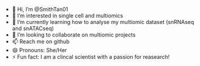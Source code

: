 - 👋 Hi, I’m @SmithTan01
- 👀 I’m interested in single cell and multiomics
- 🌱 I’m currently learning how to analyse my multiomic dataset (snRNAseq and snATACseq)
- 💞️ I’m looking to collaborate on multiomic projects
- 📫 Reach me on github
- 😄 Pronouns: She/Her
- ⚡ Fun fact: I am a clincal scientist with a passion for reasearch!

<!---
SmithTan01/SmithTan01 is a ✨ special ✨ repository because its `README.md` (this file) appears on your GitHub profile.
You can click the Preview link to take a look at your changes.
--->

